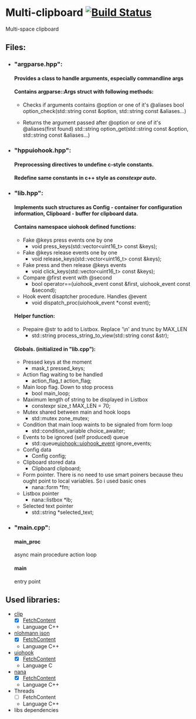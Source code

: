 # Multi-clipboard [![Build Status](https://travis-ci.com/asakhar/multi-clipboard.svg?branch=master-fixed)](https://travis-ci.com/asakhar/multi-clipboard)
Multi-space clipboard

## Files:
- ### "argparse.hpp":
  #### Provides a class to handle arguments, especially commandline args
  #### Contains argparse::Args struct with following methods:
  - Checks if arguments contains @option or one of it's @aliases
  bool option_check(std::string const &option, std::string const &aliases...)

  - Returns the argument passed after @option or one of it's @aliases(first found)
  std::string option_get(std::string const &option, std::string const &aliases...) 
      
- ### "hppuiohook.hpp":
  #### Preprocessing directives to undefine c-style constants.
  #### Redefine same constants in c++ style as *constexpr auto*.
  
- ### "lib.hpp":
  #### Implements such structures as Config - container for configuration information, Clipboard - buffer for clipboard data.
  #### Contains namespace uiohook defined functions:
  - Fake @keys press events one by one
    * void press_keys(std::vector<uint16_t> const &keys);
  - Fake @keys release events one by one
    * void release_keys(std::vector<uint16_t> const &keys);
  - Fake press and then release @keys events
    * void click_keys(std::vector<uint16_t> const &keys);
  - Compare @first event with @second
    * bool operator==(uiohook_event const &first, uiohook_event const &second);
  - Hook event disaptcher procedure. Handles @event
    * void dispatch_proc(uiohook_event *const event);
    
  #### Helper function:
  - Prepaire @str to add to Listbox. Replace '\n' and trunc by MAX_LEN
    - std::string process_string_to_view(std::string const &str);
      
  #### Globals. (initialized in "lib.cpp"):
  - Pressed keys at the moment
    - mask_t pressed_keys;
  - Action flag waiting to be handled
    - action_flag_t action_flag;
  - Main loop flag. Down to stop process
    - bool main_loop;
  - Maximum length of string to be displayed in Listbox
    - constexpr size_t MAX_LEN = 70;
  - Mutex shared between main and hook loops
    - std::mutex zone_mutex;
  - Condition that main loop waints to be signaled from form loop
    - std::condition_variable choice_awaiter;
  - Events to be ignored (self produced) queue
    - std::queue<uiohook::uiohook_event> ignore_events;
  - Config data
    - Config config;
  - Clipboard stored data
    - Clipboard clipboard;
  - Form pointer. There is no need to use smart poiners because theu ought point to local variables. So i used basic ones
    - nana::form *fm;
  - Listbox pointer
    - nana::listbox *lb;
  - Selected text pointer
    - std::string *selected_text;
  
- ### "main.cpp":
  #### main_proc
    async main procedure action loop
  #### main
    entry point

## Used libraries:
  - <a href="https://github.com/dacap/clip.git">clip</a>
    * [x] <a href="https://cmake.org/cmake/help/v3.11/module/FetchContent.html">FetchContent</a>
    * Language C++
  - <a href="https://github.com/ArthurSonzogni/nlohmann_json_cmake_fetchcontent.git">nlohmann json</a> 
    * [x] <a href="https://cmake.org/cmake/help/v3.11/module/FetchContent.html">FetchContent</a>
    * Language C++
  - <a href="https://github.com/univrsal/libuiohook.git">uiohook</a> 
    * [x] <a href="https://cmake.org/cmake/help/v3.11/module/FetchContent.html">FetchContent</a>
    * Language C
  - <a href="https://github.com/cnjinhao/nana.git">nana</a> 
    * [x] <a href="https://cmake.org/cmake/help/v3.11/module/FetchContent.html">FetchContent</a>
    * Language C++
  - <a>Threads</a> 
    * [ ] FetchContent
    * Language C++
  - libs dependencies
